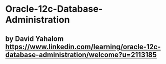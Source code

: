 # Oracle-12c-Database-Administration 
## by David Yahalom https://www.linkedin.com/learning/oracle-12c-database-administration/welcome?u=2113185
